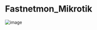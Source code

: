 # Fastnetmon_Mikrotik

![image](https://user-images.githubusercontent.com/94009104/232060926-0cc65e0c-a3f9-437b-84c8-935c6213b1af.png)
